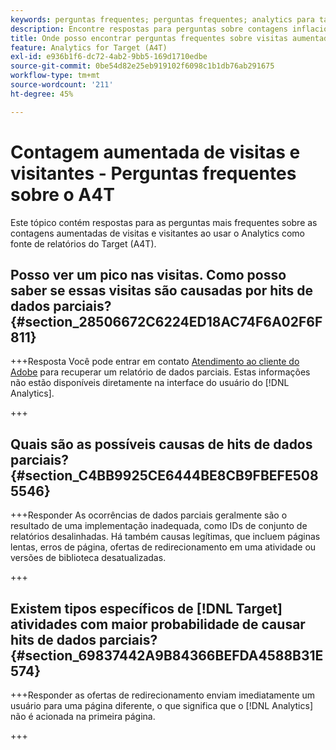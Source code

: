 ```yaml
---
keywords: perguntas frequentes; perguntas frequentes; analytics para target; a4T; inflacionado; visita; visitante; acesso parcial; órfão; órfão; acesso parcial
description: Encontre respostas para perguntas sobre contagens inflacionadas de visitas e visitantes ao usar o Analytics para [!DNL Target] (A4T). Saiba como minimizar os "dados parciais".
title: Onde posso encontrar perguntas frequentes sobre visitas aumentadas e contagens de visitantes com o A4T?
feature: Analytics for Target (A4T)
exl-id: e936b1f6-dc72-4ab2-9bb5-169d1710edbe
source-git-commit: 0be54d82e25eb919102f6098c1b1db76ab291675
workflow-type: tm+mt
source-wordcount: '211'
ht-degree: 45%

---
```


# Contagem aumentada de visitas e visitantes - Perguntas frequentes sobre o A4T

Este tópico contém respostas para as perguntas mais frequentes sobre as contagens aumentadas de visitas e visitantes ao usar o Analytics como fonte de relatórios do Target (A4T).

## Posso ver um pico nas visitas. Como posso saber se essas visitas são causadas por hits de dados parciais? {#section_28506672C6224ED18AC74F6A02F6F811}

+++Resposta Você pode entrar em contato [Atendimento ao cliente do Adobe](/help/main/cmp-resources-and-contact-information.md#reference_ACA3391A00EF467B87930A450050077C) para recuperar um relatório de dados parciais. Estas informações não estão disponíveis diretamente na interface do usuário do [!DNL Analytics].

+++

## Quais são as possíveis causas de hits de dados parciais? {#section_C4BB9925CE6444BE8CB9FBEFE5085546}

+++Responder As ocorrências de dados parciais geralmente são o resultado de uma implementação inadequada, como IDs de conjunto de relatórios desalinhadas. Há também causas legítimas, que incluem páginas lentas, erros de página, ofertas de redirecionamento em uma atividade ou versões de biblioteca desatualizadas.

+++

## Existem tipos específicos de [!DNL Target] atividades com maior probabilidade de causar hits de dados parciais? {#section_69837442A9B84366BEFDA4588B31E574}

+++Responder as ofertas de redirecionamento enviam imediatamente um usuário para uma página diferente, o que significa que o [!DNL Analytics] não é acionada na primeira página.

+++